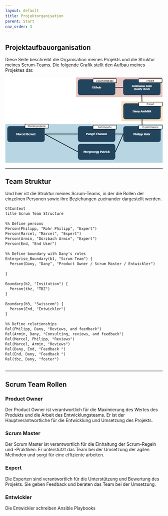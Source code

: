 ```yaml
---
layout: default
title: Projektorganisation
parent: Start
nav_order: 3
---
```


## Projektaufbauorganisation

Diese Seite beschreibt die Organisation meines Projekts und die Struktur meines Scrum-Teams.
Die folgende Grafik stellt den Aufbau meines Projektes dar.

![Projektorganisation](../img/project_organisation.drawio.png)

---

## Team Struktur

Und hier ist die Struktur meines Scrum-Teams, in der die Rollen der einzelnen Personen sowie ihre Beziehungen zueinander dargestellt werden.

```mermaid
C4Context
title Scrum Team Structure

%% Define persons
Person(Philipp, "Rohr Philipp", "Expert")
Person(Marcel, "Marcel", "Expert")
Person(Armin, "Dörzbach Armin", "Expert")
Person(End, "End User")

%% Define boundary with Dany's roles
Enterprise_Boundary(b1, "Scrum Team") {
  Person(Dany, "Dany", "Product Owner / Scrum Master / Entwickler")

}

Boundary(b2, "Insitution") {
  Person(tbz, "TBZ")
}

Boundary(b3, "Swisscom") {
  Person(End, "Entwickler")
}

%% Define relationships
Rel(Philipp, Dany, "Reviews, and feedback")
Rel(Armin, Dany, "Consulting, reviews, and feedback")
Rel(Marcel, Philipp, "Reviews")
Rel(Marcel, Armin, "Reviews")
Rel(Dany, End, "Feedback ")
Rel(End, Dany, "Feedback ")
Rel(tbz, Dany, "foster")


```

---

## Scrum Team Rollen

### Product Owner

Der Product Owner ist verantwortlich für die Maximierung des Wertes des Produkts und die Arbeit des Entwicklungsteams. Er ist der Hauptverantwortliche für die Entwicklung und Umsetzung des Projekts.

### Scrum Master

Der Scrum Master ist verantwortlich für die Einhaltung der Scrum-Regeln und -Praktiken. Er unterstützt das Team bei der Umsetzung der agilen Methoden und sorgt für eine effiziente arbeiten.

### Expert

Die Experten sind verantwortlich für die Unterstützung und Bewertung des Projekts. Sie geben Feedback und beraten das Team bei der Umsetzung.

### Entwickler

Die Entwickler schreiben Ansible Playbooks
